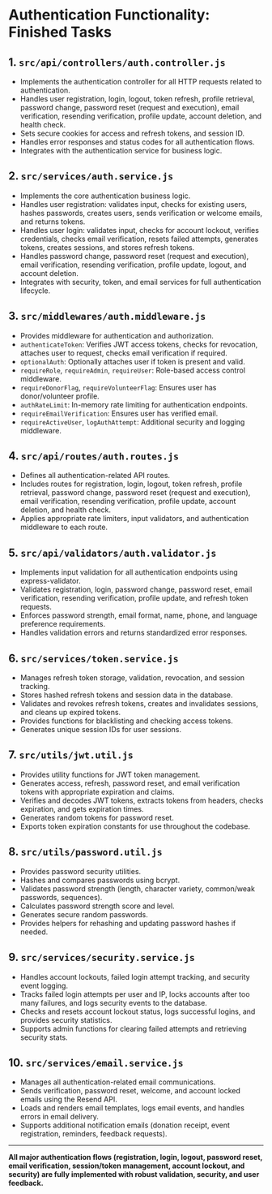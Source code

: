 # Authentication Functionality: Finished Tasks

## 1. `src/api/controllers/auth.controller.js`
- Implements the authentication controller for all HTTP requests related to authentication.
- Handles user registration, login, logout, token refresh, profile retrieval, password change, password reset (request and execution), email verification, resending verification, profile update, account deletion, and health check.
- Sets secure cookies for access and refresh tokens, and session ID.
- Handles error responses and status codes for all authentication flows.
- Integrates with the authentication service for business logic.

## 2. `src/services/auth.service.js`
- Implements the core authentication business logic.
- Handles user registration: validates input, checks for existing users, hashes passwords, creates users, sends verification or welcome emails, and returns tokens.
- Handles user login: validates input, checks for account lockout, verifies credentials, checks email verification, resets failed attempts, generates tokens, creates sessions, and stores refresh tokens.
- Handles password change, password reset (request and execution), email verification, resending verification, profile update, logout, and account deletion.
- Integrates with security, token, and email services for full authentication lifecycle.

## 3. `src/middlewares/auth.middleware.js`
- Provides middleware for authentication and authorization.
- `authenticateToken`: Verifies JWT access tokens, checks for revocation, attaches user to request, checks email verification if required.
- `optionalAuth`: Optionally attaches user if token is present and valid.
- `requireRole`, `requireAdmin`, `requireUser`: Role-based access control middleware.
- `requireDonorFlag`, `requireVolunteerFlag`: Ensures user has donor/volunteer profile.
- `authRateLimit`: In-memory rate limiting for authentication endpoints.
- `requireEmailVerification`: Ensures user has verified email.
- `requireActiveUser`, `logAuthAttempt`: Additional security and logging middleware.

## 4. `src/api/routes/auth.routes.js`
- Defines all authentication-related API routes.
- Includes routes for registration, login, logout, token refresh, profile retrieval, password change, password reset (request and execution), email verification, resending verification, profile update, account deletion, and health check.
- Applies appropriate rate limiters, input validators, and authentication middleware to each route.

## 5. `src/api/validators/auth.validator.js`
- Implements input validation for all authentication endpoints using express-validator.
- Validates registration, login, password change, password reset, email verification, resending verification, profile update, and refresh token requests.
- Enforces password strength, email format, name, phone, and language preference requirements.
- Handles validation errors and returns standardized error responses.

## 6. `src/services/token.service.js`
- Manages refresh token storage, validation, revocation, and session tracking.
- Stores hashed refresh tokens and session data in the database.
- Validates and revokes refresh tokens, creates and invalidates sessions, and cleans up expired tokens.
- Provides functions for blacklisting and checking access tokens.
- Generates unique session IDs for user sessions.

## 7. `src/utils/jwt.util.js`
- Provides utility functions for JWT token management.
- Generates access, refresh, password reset, and email verification tokens with appropriate expiration and claims.
- Verifies and decodes JWT tokens, extracts tokens from headers, checks expiration, and gets expiration times.
- Generates random tokens for password reset.
- Exports token expiration constants for use throughout the codebase.

## 8. `src/utils/password.util.js`
- Provides password security utilities.
- Hashes and compares passwords using bcrypt.
- Validates password strength (length, character variety, common/weak passwords, sequences).
- Calculates password strength score and level.
- Generates secure random passwords.
- Provides helpers for rehashing and updating password hashes if needed.

## 9. `src/services/security.service.js`
- Handles account lockouts, failed login attempt tracking, and security event logging.
- Tracks failed login attempts per user and IP, locks accounts after too many failures, and logs security events to the database.
- Checks and resets account lockout status, logs successful logins, and provides security statistics.
- Supports admin functions for clearing failed attempts and retrieving security stats.

## 10. `src/services/email.service.js`
- Manages all authentication-related email communications.
- Sends verification, password reset, welcome, and account locked emails using the Resend API.
- Loads and renders email templates, logs email events, and handles errors in email delivery.
- Supports additional notification emails (donation receipt, event registration, reminders, feedback requests).

---

**All major authentication flows (registration, login, logout, password reset, email verification, session/token management, account lockout, and security) are fully implemented with robust validation, security, and user feedback.**
